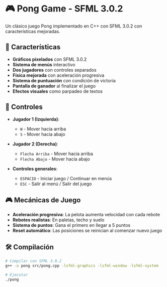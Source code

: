 # 🎮 Pong Game - SFML 3.0.2

Un clásico juego Pong implementado en C++ con SFML 3.0.2 con características mejoradas.

## 🚀 Características
- **Gráficos pixelados** con SFML 3.0.2
- **Sistema de menús** interactivo
- **Dos jugadores** con controles separados
- **Física mejorada** con aceleración progresiva
- **Sistema de puntuación** con condición de victoria
- **Pantalla de ganador** al finalizar el juego
- **Efectos visuales** como parpadeo de textos

## 🎯 Controles
- **Jugador 1 (Izquierda)**: 
  - `W` - Mover hacia arriba
  - `S` - Mover hacia abajo
  
- **Jugador 2 (Derecha)**:
  - `Flecha Arriba` - Mover hacia arriba  
  - `Flecha Abajo` - Mover hacia abajo

- **Controles generales**:
  - `ESPACIO` - Iniciar juego / Continuar en menús
  - `ESC` - Salir al menú / Salir del juego

## 🎮 Mecánicas de Juego
- **Aceleración progresiva**: La pelota aumenta velocidad con cada rebote
- **Rebotes realistas**: En paletas, techo y suelo
- **Sistema de puntos**: Gana el primero en llegar a 5 puntos
- **Reset automático**: Las posiciones se reinician al comenzar nuevo juego

## 🛠 Compilación

```bash
# Compilar con SFML 3.0.2
g++ -o pong src/pong.cpp -lsfml-graphics -lsfml-window -lsfml-system

# Ejecutar
./pong
